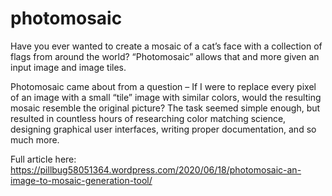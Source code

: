 # photomosaic
Have you ever wanted to create a mosaic of a cat’s face with a collection of flags from around the world? “Photomosaic” allows that and more given an input image and image tiles.

Photomosaic came about from a question – If I were to replace every pixel of an image with a small “tile” image with similar colors, would the resulting mosaic resemble the original picture? The task seemed simple enough, but resulted in countless hours of researching color matching science, designing graphical user interfaces, writing proper documentation, and so much more.

Full article here: https://pillbug58051364.wordpress.com/2020/06/18/photomosaic-an-image-to-mosaic-generation-tool/
